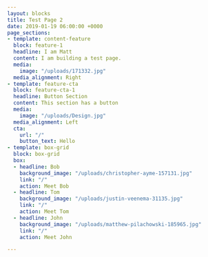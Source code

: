 ```yaml
---
layout: blocks
title: Test Page 2
date: 2019-01-19 06:00:00 +0000
page_sections:
- template: content-feature
  block: feature-1
  headline: I am Matt
  content: I am building a test page.
  media:
    image: "/uploads/171332.jpg"
  media_alignment: Right
- template: feature-cta
  block: feature-cta-1
  headline: Button Section
  content: This section has a button
  media:
    image: "/uploads/Design.jpg"
  media_alignment: Left
  cta:
    url: "/"
    button_text: Hello
- template: box-grid
  block: box-grid
  box:
  - headline: Bob
    background_image: "/uploads/christopher-ayme-157131.jpg"
    link: "/"
    action: Meet Bob
  - headline: Tom
    background_image: "/uploads/justin-veenema-31135.jpg"
    link: "/"
    action: Meet Tom
  - headline: John
    background_image: "/uploads/matthew-pilachowski-185965.jpg"
    link: "/"
    action: Meet John

---
```


